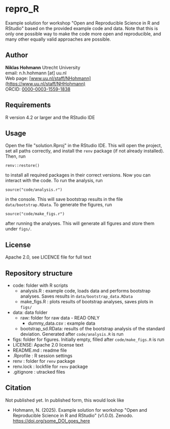 # repro_R

Example solution for workshop "Open and Reproducible Science in R and RStudio" based on the provided example code and data.
Note that this is only one possible way to make the code more open and reproducible, and many other equally valid approaches are possible.

## Author

__Niklas Hohmann__
Utrecht University  
email: n.h.hohmann [at] uu.nl  
Web page: [www.uu.nl/staff/NHohmann](https://www.uu.nl/staff/NHHohmann)  
ORCID: [0000-0003-1559-1838](https://orcid.org/0000-0003-1559-1838)

## Requirements

R version 4.2 or larger and the RStudio IDE

## Usage

Open the file "solution.Rproj" in the RStudio IDE. This will open the project, set all paths correctly, and install the `renv` package (if not already installed).
Then, run

```{r}
renv::restore()
```

to install all required packages in their correct versions. Now you can interact with the code. To run the analysis, run

```{r}
source("code/analysis.r")
```

in the console. This will save bootstrap results in the file `data/bootstrap.RData`. To generate the figures, run

```{r}
source("code/make_figs.r")
```

after running the analyses. This will generate all figures and store them under `figs/`.

## License

Apache 2.0, see LICENCE file for full text

## Repository structure

* code: folder with R scripts
  * analysis.R : example code, loads data and performs bootstrap analyses. Saves results in `data/bootstrap_data.RData`
  * make_figs.R : plots results of bootstrap analyses, saves plots in `figs/`
* data: data folder
  * raw: folder for raw data - READ ONLY
    * dummy_data.csv : example data
  * bootstrap_sd.RData: results of the bootstrap analysis of the standard deviation. Generated after `code/analysis.R` is run
* figs: folder for figures. Initially empty, filled after `code/make_figs.R` is run
* LICENSE: Apache 2.0 license text
* README.md : readme file
* .Rprofile : R session settings
* renv : folder for `renv` package
* renv.lock : lockfile for `renv` package
* .gitignore : utracked files

## Citation

Not published yet. In published form, this would look like

* Hohmann, N. (2025). Example solution for workshop "Open and Reproducible Science in R and RStudio" (v1.0.0). Zenodo. https://doi.org/some_DOI_goes_here
  
